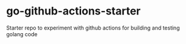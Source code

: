 # go-github-actions-starter
Starter repo to experiment with github actions for building and testing golang code
